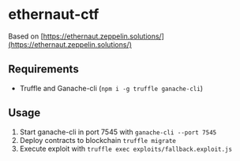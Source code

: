 # ethernaut-ctf
Based on [https://ethernaut.zeppelin.solutions/](https://ethernaut.zeppelin.solutions/)

## Requirements
- Truffle and Ganache-cli (`npm i -g truffle ganache-cli`)

## Usage
1. Start ganache-cli in port 7545 with `ganache-cli --port 7545`
2. Deploy contracts to blockchain `truffle migrate`
3. Execute exploit with `truffle exec exploits/fallback.exploit.js`
